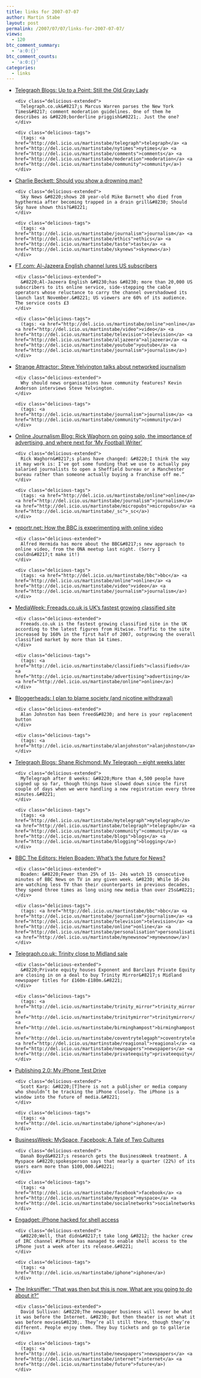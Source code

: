 ```yaml
---
title: links for 2007-07-07
author: Martin Stabe
layout: post
permalink: /2007/07/07/links-for-2007-07-07/
views:
  - 120
btc_comment_summary:
  - 'a:0:{}'
btc_comment_counts:
  - 'a:0:{}'
categories:
  - links
---
```

<ul class="delicious">
  <li>
    <div class="delicious-link">
      <a href="http://blogs.telegraph.co.uk/technology/uptoapoint/jul07/nytimes.htm">Telegraph Blogs: Up to a Point: Still the Old Gray Lady</a>
    </div>
    
    <div class="delicious-extended">
      Telegraph.co.uk&#8217;s Marcus Warren parses the New York Times&#8217; comment moderation guidelines. One of them he describes as &#8220;borderline priggish&#8221;. Just the one?
    </div>
    
    <div class="delicious-tags">
      (tags: <a href="http://del.icio.us/martinstabe/telegraph">telegraph</a> <a href="http://del.icio.us/martinstabe/nytimes">nytimes</a> <a href="http://del.icio.us/martinstabe/comments">comments</a> <a href="http://del.icio.us/martinstabe/moderation">moderation</a> <a href="http://del.icio.us/martinstabe/community">community</a>)
    </div>
  </li>
  
  <li>
    <div class="delicious-link">
      <a href="http://www.charliebeckett.org/?p=207">Charlie Beckett: Should you show a drowning man?</a>
    </div>
    
    <div class="delicious-extended">
      Sky News &#8220;shows 28 year-old Mike Barnett who died from hypthermia after becoming trapped in a drain grill&#8230; Should Sky have shown this?&#8221;
    </div>
    
    <div class="delicious-tags">
      (tags: <a href="http://del.icio.us/martinstabe/journalism">journalism</a> <a href="http://del.icio.us/martinstabe/ethics">ethics</a> <a href="http://del.icio.us/martinstabe/taste">taste</a> <a href="http://del.icio.us/martinstabe/skynews">skynews</a>)
    </div>
  </li>
  
  <li>
    <div class="delicious-link">
      <a href="http://www.ft.com/cms/s/95a4a1d0-298d-11dc-a530-000b5df10621.html">FT.com: Al-Jazeera English channel lures US subscribers</a>
    </div>
    
    <div class="delicious-extended">
      &#8220;Al-Jazeera English &#8230;has &#8230; more than 20,000 US subscribers to its online service, side-stepping the cable operators whose reluctance to carry the channel overshadowed its launch last November.&#8221; US viewers are 60% of its audience. The service costs £3
    </div>
    
    <div class="delicious-tags">
      (tags: <a href="http://del.icio.us/martinstabe/online">online</a> <a href="http://del.icio.us/martinstabe/video">video</a> <a href="http://del.icio.us/martinstabe/television">television</a> <a href="http://del.icio.us/martinstabe/aljazeera">aljazeera</a> <a href="http://del.icio.us/martinstabe/youtube">youtube</a> <a href="http://del.icio.us/martinstabe/journalism">journalism</a>)
    </div>
  </li>
  
  <li>
    <div class="delicious-link">
      <a href="http://strange.corante.com/archives/2007/07/06/steve_yelvington_talks_about_networked_journalism.php">Strange Attractor: Steve Yelvington talks about networked journalism</a>
    </div>
    
    <div class="delicious-extended">
      Why should news organisations have community features? Kevin Anderson interviews Steve Yelvington.
    </div>
    
    <div class="delicious-tags">
      (tags: <a href="http://del.icio.us/martinstabe/journalism">journalism</a> <a href="http://del.icio.us/martinstabe/community">community</a>)
    </div>
  </li>
  
  <li>
    <div class="delicious-link">
      <a href="http://onlinejournalismblog.wordpress.com/2007/07/06/rick-waghorn-on-going-solo-the-importance-of-advertising-and-where-next-for-my-football-writer/">Online Journalism Blog: Rick Waghorn on going solo, the importance of advertising, and where next for ‘My Football Writer’</a>
    </div>
    
    <div class="delicious-extended">
      Rick Waghorn&#8217;s plans have changed: &#8220;I think the way it may work is: I’ve got some funding that we use to actually pay salaried journalists to open a Sheffield bureau or a Manchester bureau rather than someone actually buying a franchise off me.”
    </div>
    
    <div class="delicious-tags">
      (tags: <a href="http://del.icio.us/martinstabe/online">online</a> <a href="http://del.icio.us/martinstabe/journalism">journalism</a> <a href="http://del.icio.us/martinstabe/micropubs">micropubs</a> <a href="http://del.icio.us/martinstabe/_sc">_sc</a>)
    </div>
  </li>
  
  <li>
    <div class="delicious-link">
      <a href="http://reportr.net/2007/07/06/how-the-bbc-is-experimenting-with-online-video/">reportr.net: How the BBC is experimenting with online video</a>
    </div>
    
    <div class="delicious-extended">
      Alfred Hermida has more about the BBC&#8217;s new approach to online video, from the ONA meetup last night. (Sorry I couldn&#8217;t make it!)
    </div>
    
    <div class="delicious-tags">
      (tags: <a href="http://del.icio.us/martinstabe/bbc">bbc</a> <a href="http://del.icio.us/martinstabe/online">online</a> <a href="http://del.icio.us/martinstabe/video">video</a> <a href="http://del.icio.us/martinstabe/journalism">journalism</a>)
    </div>
  </li>
  
  <li>
    <div class="delicious-link">
      <a href="http://www.brandrepublic.com/MediaWeek/News/669461/Freeadscouk-UKs-fastest-growing-classified-site/">MediaWeek: Freeads.co.uk is UK&#8217;s fastest growing classified site</a>
    </div>
    
    <div class="delicious-extended">
      Freeads.co.uk is the fastest growing classified site in the UK according to the latest figures from Hitwise. Traffic to the site increased by 160% in the first half of 2007, outgrowing the overall classified market by more than 14 times.
    </div>
    
    <div class="delicious-tags">
      (tags: <a href="http://del.icio.us/martinstabe/classifieds">classifieds</a> <a href="http://del.icio.us/martinstabe/advertising">advertising</a> <a href="http://del.icio.us/martinstabe/online">online</a>)
    </div>
  </li>
  
  <li>
    <div class="delicious-link">
      <a href="http://www.bloggerheads.com/archives/2007/07/i_plan_to_blame.asp">Bloggerheads: I plan to blame society (and nicotine withdrawal)</a>
    </div>
    
    <div class="delicious-extended">
      Alan Johnston has been freed&#8230; and here is your replacement button
    </div>
    
    <div class="delicious-tags">
      (tags: <a href="http://del.icio.us/martinstabe/alanjohnston">alanjohnston</a>)
    </div>
  </li>
  
  <li>
    <div class="delicious-link">
      <a href="http://blogs.telegraph.co.uk/technology/shanerichmond/july07/eightweeks.htm">Telegraph Blogs: Shane Richmond: My Telegraph &#8211; eight weeks later</a>
    </div>
    
    <div class="delicious-extended">
      MyTelegraph after 8 weeks: &#8220;More than 4,500 people have signed up so far, though things have slowed down since the first couple of days when we were handling a new registration every three minutes.&#8221;
    </div>
    
    <div class="delicious-tags">
      (tags: <a href="http://del.icio.us/martinstabe/mytelegraph">mytelegraph</a> <a href="http://del.icio.us/martinstabe/telegraph">telegraph</a> <a href="http://del.icio.us/martinstabe/community">community</a> <a href="http://del.icio.us/martinstabe/blogs">blogs</a> <a href="http://del.icio.us/martinstabe/blogging">blogging</a>)
    </div>
  </li>
  
  <li>
    <div class="delicious-link">
      <a href="http://www.bbc.co.uk/blogs/theeditors/2007/07/whats_the_future_for_news.html">BBC The Editors: Helen Boaden: What&#8217;s the future for News?</a>
    </div>
    
    <div class="delicious-extended">
      Boaden: &#8220;Fewer than 25% of 15- 24s watch 15 consecutive minutes of BBC News on TV in any given week. &#8230; While 16-24s are watching less TV than their counterparts in previous decades, they spend three times as long using new media than over 25s&#8221;
    </div>
    
    <div class="delicious-tags">
      (tags: <a href="http://del.icio.us/martinstabe/bbc">bbc</a> <a href="http://del.icio.us/martinstabe/journalism">journalism</a> <a href="http://del.icio.us/martinstabe/television">television</a> <a href="http://del.icio.us/martinstabe/online">online</a> <a href="http://del.icio.us/martinstabe/personalisation">personalisation</a> <a href="http://del.icio.us/martinstabe/mynewsnow">mynewsnow</a>)
    </div>
  </li>
  
  <li>
    <div class="delicious-link">
      <a href="http://www.telegraph.co.uk/money/main.jhtml?xml=/money/2007/07/07/cnmirr107.xml">Telegraph.co.uk: Trinity close to Midland sale</a>
    </div>
    
    <div class="delicious-extended">
      &#8220;Private equity houses Exponent and Barclays Private Equity are closing in on a deal to buy Trinity Mirror&#8217;s Midland newspaper titles for £160m-£180m.&#8221;
    </div>
    
    <div class="delicious-tags">
      (tags: <a href="http://del.icio.us/martinstabe/trinity_mirror">trinity_mirror</a> <a href="http://del.icio.us/martinstabe/trinitymirror">trinitymirror</a> <a href="http://del.icio.us/martinstabe/birminghampost">birminghampost</a> <a href="http://del.icio.us/martinstabe/coventrytelegaph">coventrytelegaph</a> <a href="http://del.icio.us/martinstabe/reagional">reagional</a> <a href="http://del.icio.us/martinstabe/newspapers">newspapers</a> <a href="http://del.icio.us/martinstabe/privateequity">privateequity</a>)
    </div>
  </li>
  
  <li>
    <div class="delicious-link">
      <a href="http://publishing2.com/2007/07/06/my-iphone-test-drive/">Publishing 2.0: My iPhone Test Drive</a>
    </div>
    
    <div class="delicious-extended">
      Scott Karp: &#8220;[T]here is not a publisher or media company who shouldn’t be tracking the iPhone closely. The iPhone is a window into the future of media.&#8221;
    </div>
    
    <div class="delicious-tags">
      (tags: <a href="http://del.icio.us/martinstabe/iphone">iphone</a>)
    </div>
  </li>
  
  <li>
    <div class="delicious-link">
      <a href="http://www.businessweek.com/innovate/content/jul2007/id2007072_502208.htm">BusinessWeek: MySpace, Facebook: A Tale of Two Cultures</a>
    </div>
    
    <div class="delicious-extended">
      Danah Boyd&#8217;s research gets the BusinessWeek treatment. A Myspace &#8220;spokesperson says that nearly a quarter (22%) of its users earn more than $100,000.&#8221;
    </div>
    
    <div class="delicious-tags">
      (tags: <a href="http://del.icio.us/martinstabe/facebook">facebook</a> <a href="http://del.icio.us/martinstabe/myspace">myspace</a> <a href="http://del.icio.us/martinstabe/socialnetworks">socialnetworks</a>)
    </div>
  </li>
  
  <li>
    <div class="delicious-link">
      <a href="http://www.engadget.com/2007/07/06/iphone-hacked-for-shell-access/">Engadget: iPhone hacked for shell access</a>
    </div>
    
    <div class="delicious-extended">
      &#8220;Well, that didn&#8217;t take long &#8212; the hacker crew of IRC channel #iPhone has managed to enable shell access to the iPhone just a week after its release.&#8221;
    </div>
    
    <div class="delicious-tags">
      (tags: <a href="http://del.icio.us/martinstabe/iphone">iphone</a>)
    </div>
  </li>
  
  <li>
    <div class="delicious-link">
      <a href="http://blog.inksniffer.com/2007/07/03/publisher-newspapers-innovation-ideas.aspx">The Inksniffer: &#8220;That was then but this is now. What are you going to do about it?&#8221;</a>
    </div>
    
    <div class="delicious-extended">
      David Sullivan: &#8220;The newspaper business will never be what it was before the Internet. &#8230; But then theater is not what it was before movies&#8230;. They’re all still there, though they’re different. People enjoy them. They buy tickets and go to gallerie
    </div>
    
    <div class="delicious-tags">
      (tags: <a href="http://del.icio.us/martinstabe/newspapers">newspapers</a> <a href="http://del.icio.us/martinstabe/internet">internet</a> <a href="http://del.icio.us/martinstabe/future">future</a>)
    </div>
  </li>
</ul>